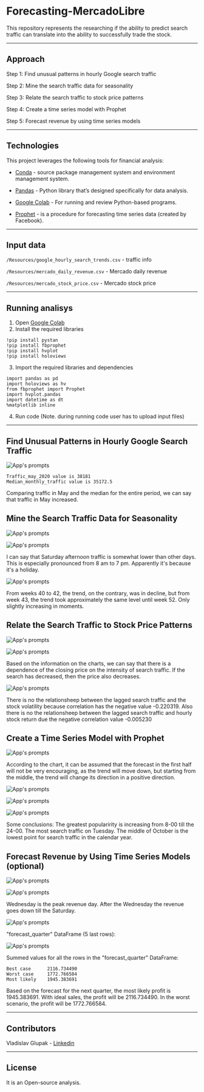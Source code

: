 # Forecasting-MercadoLibre

This repository represents the researching if the ability to predict search traffic can translate into the ability to successfully trade the stock.

---

## Approach

Step 1: Find unusual patterns in hourly Google search traffic

Step 2: Mine the search traffic data for seasonality

Step 3: Relate the search traffic to stock price patterns

Step 4: Create a time series model with Prophet

Step 5: Forecast revenue by using time series models

---

## Technologies

This project leverages the following tools for financial analysis:

- [Conda](https://docs.conda.io/en/latest/) - source package management system and environment management system.

- [Pandas](https://pandas.pydata.org) - Python library that’s designed specifically for data analysis.

- [Google Colab](https://colab.research.google.com/) - For running and review Python-based programs.

- [Prophet](https://facebook.github.io/prophet/) - is a procedure for forecasting time series data (created by Facebook).

---

## Input data

`/Resources/google_hourly_search_trends.csv` - traffic info

`/Resources/mercado_daily_revenue.csv` - Mercado daily revenue

`/Resources/mercado_stock_price.csv` - Mercado stock price

---

## Running analisys

1. Open [Google Colab](https://colab.research.google.com/)
2. Install the required libraries

```
!pip install pystan
!pip install fbprophet
!pip install hvplot
!pip install holoviews
```

3. Import the required libraries and dependencies

```
import pandas as pd
import holoviews as hv
from fbprophet import Prophet
import hvplot.pandas
import datetime as dt
%matplotlib inline
```

4. Run code (Note. during running code user has to upload input files)

---

## Find Unusual Patterns in Hourly Google Search Traffic

![App's prompts](Images/patterns.JPG)

```
Traffic_may_2020 value is 38181
Median_monthly_traffic value is 35172.5
```

Comparing traffic in May and the median for the entire period, we can say that traffic in May increased.

## Mine the Search Traffic Data for Seasonality

![App's prompts](Images/ave_traffic.JPG)

![App's prompts](Images/heatmap.JPG)

I can say that Saturday afternoon traffic is somewhat lower than other days. This is especially pronounced from 8 am to 7 pm. Apparently it's because it's a holiday.

![App's prompts](Images/by_week.JPG)

From weeks 40 to 42, the trend, on the contrary, was in decline, but from week 43, the trend took approximately the same level until week 52. Only slightly increasing in moments.

## Relate the Search Traffic to Stock Price Patterns

![App's prompts](Images/closing_prices.JPG)

![App's prompts](Images/search_close_trends.JPG)

Based on the information on the charts, we can say that there is a dependence of the closing price on the intensity of search traffic. If the search has decreased, then the price also decreases.

![App's prompts](Images/corr_table.JPG)

There is no the relationsheep between the lagged search traffic and the stock volatility because correlation has the negative value -0.220319. Also there is no the relationsheep between the lagged search traffic and hourly stock return due the negative correlation value -0.005230

## Create a Time Series Model with Prophet

![App's prompts](Images/prophet.JPG)

According to the chart, it can be assumed that the forecast in the first half will not be very encouraging, as the trend will move down, but starting from the middle, the trend will change its direction in a positive direction.

![App's prompts](Images/trends_variables.JPG)

![App's prompts](Images/trend1.JPG)

![App's prompts](Images/trend2.JPG)

Some conclusions:
The greatest popularirity is increasing from 8-00 till the 24-00.
The most search traffic on Tuesday.
The middle of October is the lowest point for search traffic in the calendar year.

## Forecast Revenue by Using Time Series Models (optional)

![App's prompts](Images/sales.JPG)

![App's prompts](Images/optional_trends.JPG)

Wednesday is the peak revenue day. After the Wednesday the revenue goes down till the Saturday.

![App's prompts](Images/prophet_opt.JPG)

"forecast_quarter" DataFrame (5 last rows):

![App's prompts](Images/forecast_quater_df.JPG)

Summed values for all the rows in the "forecast_quarter" DataFrame:

```
Best case      2116.734490
Worst case     1772.766584
Most likely    1945.383691
```

Based on the forecast for the next quarter, the most likely profit is 1945.383691. With ideal sales, the profit will be 2116.734490. In the worst scenario, the profit will be 1772.766584.

---

## Contributors

Vladislav Glupak - [Linkedin](https://www.linkedin.com/in/vladislav-glupak/)

---

## License

It is an Open-source analysis.
